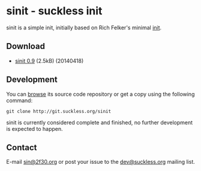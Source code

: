 sinit - suckless init
=====================

sinit is a simple init, initially based on Rich Felker's minimal [init](https://gist.github.com/rofl0r/6168719).

Download
--------
* [sinit 0.9](http://dl.suckless.org/sinit/sinit-0.9.tar.gz) (2.5kB) (20140418)

Development
-----------
You can [browse](http://git.suckless.org/sinit) its source code repository or get
a copy using the following command:

`git clone http://git.suckless.org/sinit`

sinit is currently considered complete and finished, no further development is
expected to happen.

Contact
-------
E-mail [sin@2f30.org](mailto:sin@2f30.org) or post your issue to the
[dev@suckless.org](mailto:dev@suckless.org) mailing list.
